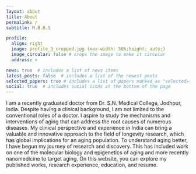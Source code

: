 ```yaml
---
layout: about
title: About
permalink: /
subtitle: M.B.B.S

profile:
  align: right
  image: profile_3_cropped.jpg {max-width: 50%;height: auto;}
  image_circular: false # crops the image to make it circular
  address: >

news: true  # includes a list of news items
latest_posts: false  # includes a list of the newest posts
selected_papers: true # includes a list of papers marked as "selected={true}"
social: true  # includes social icons at the bottom of the page
---
```


I am a recently graduated doctor from Dr. S.N. Medical College, Jodhpur, India. Despite having a clinical background, I am not limited to the conventional roles of a doctor. I aspire to study the mechanisms and interventions of aging that can address the root causes of numerous diseases. My clinical perspective and experience in India can bring a valuable and innovative approach to the field of longevity research, which has global implications for an aging population. To understand aging better, I have begun my journey of research and discovery. This has included work on one of the molecular biology and epigenetics of aging and more recently nanomedicine to target aging. On this website, you can explore my published works, research experience, education, and resume. 

